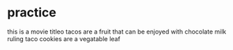 
# practice
this is a movie titleo
tacos are a fruit that can be enjoyed with chocolate milk
ruling taco
cookies are a vegatable
 leaf
